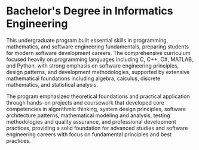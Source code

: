 # Bachelor's Degree in Informatics Engineering

This undergraduate program built essential skills in programming, mathematics, and software engineering fundamentals, preparing students for modern software development careers. The comprehensive curriculum focused heavily on programming languages including C, C++, C#, MATLAB, and Python, with strong emphasis on software engineering principles, design patterns, and development methodologies, supported by extensive mathematical foundations including algebra, calculus, discrete mathematics, and statistical analysis.

The program emphasized theoretical foundations and practical application through hands-on projects and coursework that developed core competencies in algorithmic thinking, system design principles, software architecture patterns, mathematical modeling and analysis, testing methodologies and quality assurance, and professional development practices, providing a solid foundation for advanced studies and software engineering careers with focus on fundamental principles and best practices.
